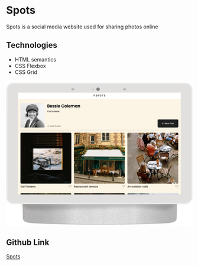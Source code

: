 # Spots

Spots is a social media website used for sharing photos online

## Technologies

- HTML semantics
- CSS Flexbox
- CSS Grid

![Screenshot of the project](./demo-images/screenshot.png)

## Github Link

[Spots](https://rose-2357.github.io/se_project_spots/ "Link to the Github page")
